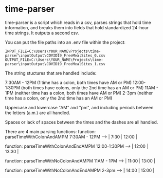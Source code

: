 # time-parser

time-parser is a script which reads in a csv, parses strings that hold time information, and breaks them into fields that hold standardized 24-hour time strings.  It outputs a second csv.

You can put the file paths into an .env file within the project:

    INPUT_FILE=C:\Users\YOUR_NAME\Projects\time-parser\inputOutput\COVID19_FreeMealSites_0.csv
    OUTPUT_FILE=C:\Users\YOUR_NAME\Projects\time-parser\inputOutput\COVID19_FreeMealSites_1.csv

The string stuctures that are handled include:

7:30AM - 12PM (1 time has a colon, both times have AM or PM)
12:00-1:30PM (both times have colons, only the 2nd time has an AM or PM)
11AM - 1PM (neither time has a colon, both times have AM or PM)
2-3pm (neither time has a colon, only the 2nd time has an AM or PM)

Uppercase and lowercase "AM" and "pm", and including periods between the letters (a.m.) are all handled.

Spaces or lack of spaces between the times and the dashes are all handled.

There are 4 main parsing functions:
function: parseTimeWithColonAndAMPM
7:30AM - 12PM --> | 7:30 | 12:00 |

function: parseTimeWithColonAndEndAMPM
12:00-1:30PM --> | 12:00 | 13:30 |

function: parseTimeWithNoColonAndAMPM
11AM - 1PM --> | 11:00 | 13:00 |

function: parseTimeWithNoColonAndEndAMPM
2-3pm --> | 14:00 | 15:00 |

